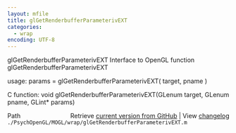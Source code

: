 ```yaml
---
layout: mfile
title: glGetRenderbufferParameterivEXT
categories:
  - wrap
encoding: UTF-8
---
```


glGetRenderbufferParameterivEXT  Interface to OpenGL function glGetRenderbufferParameterivEXT

usage:  params = glGetRenderbufferParameterivEXT( target, pname )

C function:  void glGetRenderbufferParameterivEXT(GLenum target, GLenum pname, GLint\* params)


<div class="code_header" style="text-align:right;">
  <span style="float:left;">Path&nbsp;&nbsp;</span> <span class="counter">Retrieve <a href=
  "https://raw.github.com/Psychtoolbox-3/Psychtoolbox-3/beta/./PsychOpenGL/MOGL/wrap/glGetRenderbufferParameterivEXT.m">current version from GitHub</a> | View <a href=
  "https://github.com/Psychtoolbox-3/Psychtoolbox-3/commits/beta/./PsychOpenGL/MOGL/wrap/glGetRenderbufferParameterivEXT.m">changelog</a></span>
</div>
<div class="code">
  <code>./PsychOpenGL/MOGL/wrap/glGetRenderbufferParameterivEXT.m</code>
</div>

